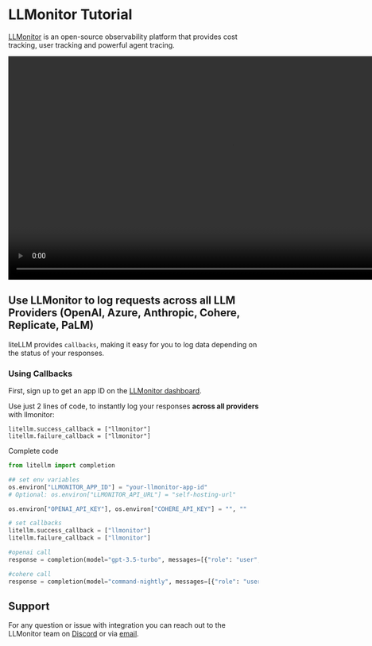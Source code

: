 # LLMonitor Tutorial

[LLMonitor](https://llmonitor.com/) is an open-source observability platform that provides cost tracking, user tracking and powerful agent tracing.

<video controls width='900' >
  <source src='https://llmonitor.com/videos/demo-annotated.mp4'/>
</video>

## Use LLMonitor to log requests across all LLM Providers (OpenAI, Azure, Anthropic, Cohere, Replicate, PaLM)

liteLLM provides `callbacks`, making it easy for you to log data depending on the status of your responses.

### Using Callbacks

First, sign up to get an app ID on the [LLMonitor dashboard](https://llmonitor.com).

Use just 2 lines of code, to instantly log your responses **across all providers** with llmonitor:

```
litellm.success_callback = ["llmonitor"]
litellm.failure_callback = ["llmonitor"]

```

Complete code

```python
from litellm import completion

## set env variables
os.environ["LLMONITOR_APP_ID"] = "your-llmonitor-app-id"
# Optional: os.environ["LLMONITOR_API_URL"] = "self-hosting-url"

os.environ["OPENAI_API_KEY"], os.environ["COHERE_API_KEY"] = "", ""

# set callbacks
litellm.success_callback = ["llmonitor"]
litellm.failure_callback = ["llmonitor"]

#openai call
response = completion(model="gpt-3.5-turbo", messages=[{"role": "user", "content": "Hi 👋 - i'm openai"}])

#cohere call
response = completion(model="command-nightly", messages=[{"role": "user", "content": "Hi 👋 - i'm cohere"}])
```

## Support

For any question or issue with integration you can reach out to the LLMonitor team on [Discord](http://discord.com/invite/8PafSG58kK) or via [email](mailto:vince@llmonitor.com).
